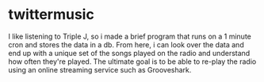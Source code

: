 twittermusic
============

I like listening to Triple J, so i made a brief program that runs on a 1 minute cron and stores the data in a db. From here, i can look over the data and end up with a unique set of the songs played on the radio and understand how often they're played. The ultimate goal is to be able to re-play the radio using an online streaming service such as Grooveshark.